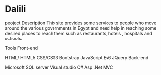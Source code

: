 # Dalili
peoject Description
This site provides some services to people who move around the various governments in Egypt
and need help in reaching some desired places to reach them such as restaurants, hotels
, hospitals and schools.

Tools
Front-end

HTML/ HTML5
CSS/CSS3
Bootstrap
JavaScript
Es6
JQuery
Back-end

Microsoft SQL server
Visual studio
C#
Asp .Net MVC

